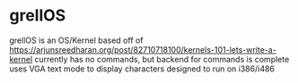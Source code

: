# grellOS
grellOS is an OS/Kernel based off of https://arjunsreedharan.org/post/82710718100/kernels-101-lets-write-a-kernel
currently has no commands, but backend for commands is complete
uses VGA text mode to display characters
designed to run on i386/i486
